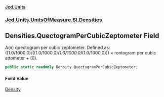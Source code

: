 #### [Jcd.Units](index.md 'index')
### [Jcd.Units.UnitsOfMeasure.SI](Jcd.Units.UnitsOfMeasure.SI.md 'Jcd.Units.UnitsOfMeasure.SI').[Densities](Densities.md 'Jcd.Units.UnitsOfMeasure.SI.Densities')

## Densities.QuectogramPerCubicZeptometer Field

A(n) quectogram per cubic zeptometer. Defined as: ((1.0/1000.0)/((1.0/1000.0)*(1.0/1000.0)*(1.0/1000.0))) × rontogram per cubic attometer + (0).

```csharp
public static readonly Density QuectogramPerCubicZeptometer;
```

#### Field Value
[Density](Density.md 'Jcd.Units.UnitTypes.Density')